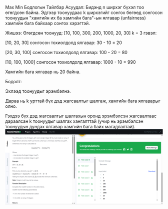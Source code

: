 Max Min
Бодлогын Тайлбар
Асуудал:
Бидэнд n ширхэг бүхэл тоо өгөгдсөн байна. Эдгээр тоонуудаас k ширхэгийг сонгох бөгөөд сонгосон тоонуудын "хамгийн их ба хамгийн бага"-ын ялгавар (unfairness) хамгийн бага байхаар сонгох хэрэгтэй.

Жишээ:
Өгөгдсөн тоонууд: [10, 100, 300, 200, 1000, 20, 30]
k = 3 гэвэл:

[10, 20, 30] сонгосон тохиолдолд ялгавар: 30 - 10 = 20

[20, 30, 100] сонгосон тохиолдолд ялгавар: 100 - 20 = 80

[10, 100, 1000] сонгосон тохиолдолд ялгавар: 1000 - 10 = 990

Хамгийн бага ялгавар нь 20 байна.

Бодолт:

Эхлээд тоонуудыг эрэмбэлнэ.

Дараа нь k урттай бүх дэд жагсаалтыг шалгаж, хамгийн бага ялгаварыг олно.

Гэхдээ бүх дэд жагсаалтыг шалгахын оронд эрэмбэлсэн жагсаалтаас дараалсан k тоонуудыг шалгах хангалттай (учир нь эрэмбэлсэн тоонуудын дундах ялгавар хамгийн бага байх магадлалтай).
![alt text](<Screenshot (303).png>)